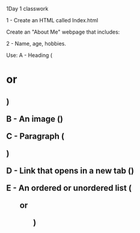 1Day 1 classwork

1 - Create an HTML called Index.html

Create an "About Me" webpage that includes:

2 - Name, age, hobbies.

Use:
A - Heading (<h1> or <h2>)

B - An image (<img>)

C - Paragraph (<p>)

D - Link that opens in a new tab (<a>)

E - An ordered or unordered list (<ol> or <ul>)